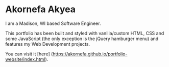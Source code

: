# Akornefa Akyea

I am a Madison, WI based Software Engineer.

This portfolio has been built and styled with vanilla/custom HTML, CSS and some JavaScript (the only exception is the jQuery hamburger menu) and features my Web Development projects.

You can visit it [here] (https://akornefa.github.io/portfolio-website/index.html).